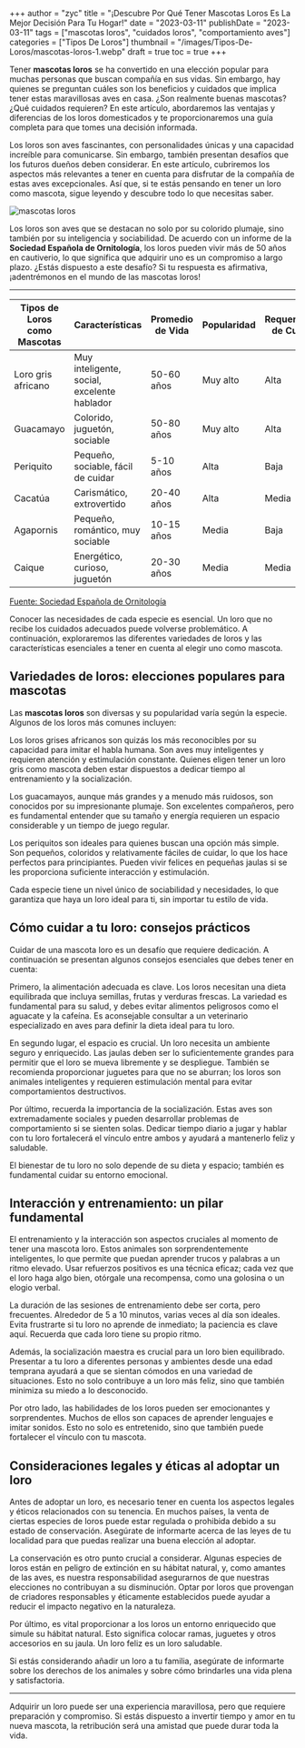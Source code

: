 +++
author = "zyc"
title = "¡Descubre Por Qué Tener Mascotas Loros Es La Mejor Decisión Para Tu Hogar!"
date = "2023-03-11"
publishDate = "2023-03-11"
tags = ["mascotas loros", "cuidados loros", "comportamiento aves"]
categories = ["Tipos De Loros"]
thumbnail = "/images/Tipos-De-Loros/mascotas-loros-1.webp"
draft = true
toc = true
+++


Tener **mascotas loros** se ha convertido en una elección popular para muchas personas que buscan compañía en sus vidas. Sin embargo, hay quienes se preguntan cuáles son los beneficios y cuidados que implica tener estas maravillosas aves en casa. ¿Son realmente buenas mascotas? ¿Qué cuidados requieren? En este artículo, abordaremos las ventajas y diferencias de los loros domesticados y te proporcionaremos una guía completa para que tomes una decisión informada. 

Los loros son aves fascinantes, con personalidades únicas y una capacidad increíble para comunicarse. Sin embargo, también presentan desafíos que los futuros dueños deben considerar. En este artículo, cubriremos los aspectos más relevantes a tener en cuenta para disfrutar de la compañía de estas aves excepcionales. Así que, si te estás pensando en tener un loro como mascota, sigue leyendo y descubre todo lo que necesitas saber.

![mascotas loros](/images/Tipos-De-Loros/mascotas-loros-1.webp)

Los loros son aves que se destacan no solo por su colorido plumaje, sino también por su inteligencia y sociabilidad. De acuerdo con un informe de la **Sociedad Española de Ornitología**, los loros pueden vivir más de 50 años en cautiverio, lo que significa que adquirir uno es un compromiso a largo plazo. ¿Estás dispuesto a este desafío? Si tu respuesta es afirmativa, ¡adentrémonos en el mundo de las mascotas loros!

---

| **Tipos de Loros como Mascotas** | **Características** | **Promedio de Vida** | **Popularidad** | **Requerimientos de Cuidados** |
|-----------------------------------|---------------------|----------------------|-----------------|----------------------------------|
| Loro gris africano                | Muy inteligente, social, excelente hablador | 50-60 años         | Muy alto        | Alta                            |
| Guacamayo                         | Colorido, juguetón, sociable              | 50-80 años         | Muy alto        | Alta                            |
| Periquito                         | Pequeño, sociable, fácil de cuidar        | 5-10 años         | Alta            | Baja                            |
| Cacatúa                           | Carismático, extrovertido                | 20-40 años         | Alta            | Media                           |
| Agapornis                         | Pequeño, romántico, muy sociable          | 10-15 años        | Media           | Baja                            |
| Caique                            | Energético, curioso, juguetón             | 20-30 años         | Media           | Media                           |
[Fuente: Sociedad Española de Ornitología](https://www.seo.org)

Conocer las necesidades de cada especie es esencial. Un loro que no recibe los cuidados adecuados puede volverse problemático. A continuación, exploraremos las diferentes variedades de loros y las características esenciales a tener en cuenta al elegir uno como mascota.

## Variedades de loros: elecciones populares para mascotas

Las **mascotas loros** son diversas y su popularidad varía según la especie. Algunos de los loros más comunes incluyen:

Los loros grises africanos son quizás los más reconocibles por su capacidad para imitar el habla humana. Son aves muy inteligentes y requieren atención y estimulación constante. Quienes eligen tener un loro gris como mascota deben estar dispuestos a dedicar tiempo al entrenamiento y la socialización.

Los guacamayos, aunque más grandes y a menudo más ruidosos, son conocidos por su impresionante plumaje. Son excelentes compañeros, pero es fundamental entender que su tamaño y energía requieren un espacio considerable y un tiempo de juego regular.

Los periquitos son ideales para quienes buscan una opción más simple. Son pequeños, coloridos y relativamente fáciles de cuidar, lo que los hace perfectos para principiantes. Pueden vivir felices en pequeñas jaulas si se les proporciona suficiente interacción y estimulación.

Cada especie tiene un nivel único de sociabilidad y necesidades, lo que garantiza que haya un loro ideal para ti, sin importar tu estilo de vida.

## Cómo cuidar a tu loro: consejos prácticos

Cuidar de una mascota loro es un desafío que requiere dedicación. A continuación se presentan algunos consejos esenciales que debes tener en cuenta:

Primero, la alimentación adecuada es clave. Los loros necesitan una dieta equilibrada que incluya semillas, frutas y verduras frescas. La variedad es fundamental para su salud, y debes evitar alimentos peligrosos como el aguacate y la cafeína. Es aconsejable consultar a un veterinario especializado en aves para definir la dieta ideal para tu loro.

En segundo lugar, el espacio es crucial. Un loro necesita un ambiente seguro y enriquecido. Las jaulas deben ser lo suficientemente grandes para permitir que el loro se mueva libremente y se despliegue. También se recomienda proporcionar juguetes para que no se aburran; los loros son animales inteligentes y requieren estimulación mental para evitar comportamientos destructivos.

Por último, recuerda la importancia de la socialización. Estas aves son extremadamente sociales y pueden desarrollar problemas de comportamiento si se sienten solas. Dedicar tiempo diario a jugar y hablar con tu loro fortalecerá el vínculo entre ambos y ayudará a mantenerlo feliz y saludable.

El bienestar de tu loro no solo depende de su dieta y espacio; también es fundamental cuidar su entorno emocional.

## Interacción y entrenamiento: un pilar fundamental

El entrenamiento y la interacción son aspectos cruciales al momento de tener una mascota loro. Estos animales son sorprendentemente inteligentes, lo que permite que puedan aprender trucos y palabras a un ritmo elevado. Usar refuerzos positivos es una técnica eficaz; cada vez que el loro haga algo bien, otórgale una recompensa, como una golosina o un elogio verbal.

La duración de las sesiones de entrenamiento debe ser corta, pero frecuentes. Alrededor de 5 a 10 minutos, varias veces al día son ideales. Evita frustrarte si tu loro no aprende de inmediato; la paciencia es clave aquí. Recuerda que cada loro tiene su propio ritmo.

Además, la socialización maestra es crucial para un loro bien equilibrado. Presentar a tu loro a diferentes personas y ambientes desde una edad temprana ayudará a que se sientan cómodos en una variedad de situaciones. Esto no solo contribuye a un loro más feliz, sino que también minimiza su miedo a lo desconocido.

Por otro lado, las habilidades de los loros pueden ser emocionantes y sorprendentes. Muchos de ellos son capaces de aprender lenguajes e imitar sonidos. Esto no solo es entretenido, sino que también puede fortalecer el vínculo con tu mascota.

## Consideraciones legales y éticas al adoptar un loro

Antes de adoptar un loro, es necesario tener en cuenta los aspectos legales y éticos relacionados con su tenencia. En muchos países, la venta de ciertas especies de loros puede estar regulada o prohibida debido a su estado de conservación. Asegúrate de informarte acerca de las leyes de tu localidad para que puedas realizar una buena elección al adoptar.

La conservación es otro punto crucial a considerar. Algunas especies de loros están en peligro de extinción en su hábitat natural, y, como amantes de las aves, es nuestra responsabilidad asegurarnos de que nuestras elecciones no contribuyan a su disminución. Optar por loros que provengan de criadores responsables y éticamente establecidos puede ayudar a reducir el impacto negativo en la naturaleza.

Por último, es vital proporcionar a los loros un entorno enriquecido que simule su hábitat natural. Esto significa colocar ramas, juguetes y otros accesorios en su jaula. Un loro feliz es un loro saludable.

Si estás considerando añadir un loro a tu familia, asegúrate de informarte sobre los derechos de los animales y sobre cómo brindarles una vida plena y satisfactoria.

---

Adquirir un loro puede ser una experiencia maravillosa, pero que requiere preparación y compromiso. Si estás dispuesto a invertir tiempo y amor en tu nueva mascota, la retribución será una amistad que puede durar toda la vida.
